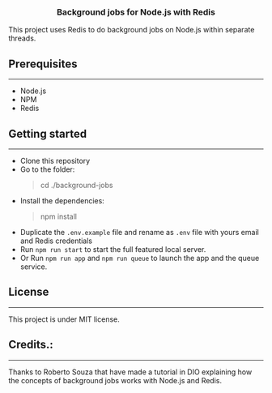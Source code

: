 <h3 align="center">Background jobs for Node.js with Redis</h3>

This project uses Redis to do background jobs on Node.js within separate threads.

## Prerequisites
---
- Node.js
- NPM
- Redis

## Getting started
---
-   Clone this repository
-   Go to the folder: 
    > cd ./background-jobs
-  Install the dependencies:
    > npm install
-  Duplicate the `.env.example` file and rename as `.env` file with yours email and Redis credentials
- Run `npm run start` to start the full featured local server.
- Or Run `npm run app` and `npm run queue` to launch the app and the queue service.

## License
---
This project is under MIT license.

## Credits.: 
---
Thanks to Roberto Souza that have made a tutorial in DIO explaining how the concepts of background jobs works with Node.js and Redis.